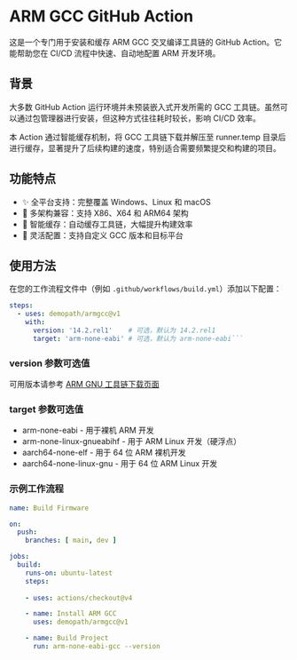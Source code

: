 # ARM GCC GitHub Action

这是一个专门用于安装和缓存 ARM GCC 交叉编译工具链的 GitHub Action。它能帮助您在 CI/CD 流程中快速、自动地配置 ARM 开发环境。

## 背景

大多数 GitHub Action 运行环境并未预装嵌入式开发所需的 GCC 工具链。虽然可以通过包管理器进行安装，但这种方式往往耗时较长，影响 CI/CD 效率。

本 Action 通过智能缓存机制，将 GCC 工具链下载并解压至 runner.temp 目录后进行缓存，显著提升了后续构建的速度，特别适合需要频繁提交和构建的项目。

## 功能特点

- ✨ 全平台支持：完整覆盖 Windows、Linux 和 macOS
- 💪 多架构兼容：支持 X86、X64 和 ARM64 架构
- 🚀 智能缓存：自动缓存工具链，大幅提升构建效率
- 🔧 灵活配置：支持自定义 GCC 版本和目标平台

## 使用方法

在您的工作流程文件中（例如 `.github/workflows/build.yml`）添加以下配置：

```yaml
steps:
  - uses: demopath/armgcc@v1
    with:
      version: '14.2.rel1'    # 可选，默认为 14.2.rel1
      target: 'arm-none-eabi' # 可选，默认为 arm-none-eabi```
```
### version 参数可选值
可用版本请参考 [ARM GNU 工具链下载页面](https://developer.arm.com/downloads/-/arm-gnu-toolchain-downloads)

### target 参数可选值
- arm-none-eabi - 用于裸机 ARM 开发
- arm-none-linux-gnueabihf - 用于 ARM Linux 开发（硬浮点）
- aarch64-none-elf - 用于 64 位 ARM 裸机开发
- aarch64-none-linux-gnu - 用于 64 位 ARM Linux 开发

### 示例工作流程
```yml
name: Build Firmware

on:
  push:
    branches: [ main, dev ]

jobs:
  build:
    runs-on: ubuntu-latest
    steps:
    
    - uses: actions/checkout@v4

    - name: Install ARM GCC
      uses: demopath/armgcc@v1

    - name: Build Project
      run: arm-none-eabi-gcc --version
```